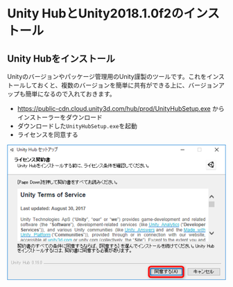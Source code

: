# Unity HubとUnity2018.1.0f2のインストール
## Unity Hubをインストール
Unityのバージョンやパッケージ管理用のUnity謹製のツールです。これをインストールしておくと、複数のバージョンを簡単に共有ができる上に、バージョンアップも簡単になるので入れておきます。

- https://public-cdn.cloud.unity3d.com/hub/prod/UnityHubSetup.exe からインストーラーをダウンロード
- ダウンロードした`UnityHubSetup.exe`を起動
- ライセンスを同意する

![ライセンスの同意](images/unityhub/img00.png)




